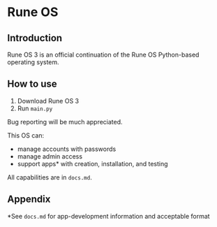 # Rune OS

## Introduction

Rune OS 3 is an official continuation of the Rune OS Python-based operating system.

## How to use

1. Download Rune OS 3
2. Run `main.py`

Bug reporting will be much appreciated.

This OS can:

* manage accounts with passwords
* manage admin access
* support apps* with creation, installation, and testing

All capabilities are in `docs.md`.

## Appendix

*See `docs.md` for app-development information and acceptable format
